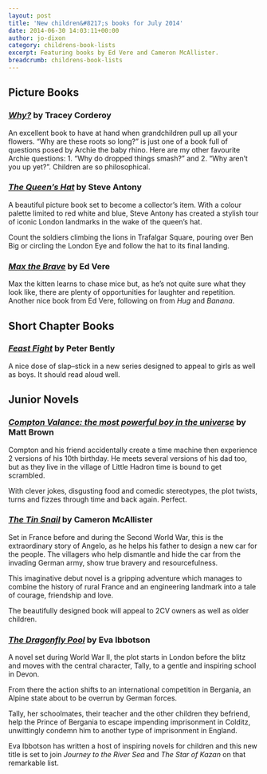 ```yaml
---
layout: post
title: 'New children&#8217;s books for July 2014'
date: 2014-06-30 14:03:11+00:00
author: jo-dixon
category: childrens-book-lists
excerpt: Featuring books by Ed Vere and Cameron McAllister.
breadcrumb: childrens-book-lists
---
```

## Picture Books

### [<cite>Why?</cite>](http://suffolk.spydus.co.uk/cgi-bin/spydus.exe/ENQ/OPAC/BIBENQ/29708523?QRY=CTIBIB%3C%20IRN(116087)&QRYTEXT=Why%3F) by Tracey Corderoy

An excellent book to have at hand when grandchildren pull up all your flowers. “Why are these roots so long?” is just one of a book full of questions posed by Archie the baby rhino. Here are my other favourite Archie questions: 1. “Why do dropped things smash?” and 2. “Why aren’t you up yet?”. Children are so philosophical.

### [<cite>The Queen’s Hat</cite>](http://suffolk.spydus.co.uk/cgi-bin/spydus.exe/ENQ/OPAC/BIBENQ/29709264?QRY=CTIBIB%3C%20IRN(35038424)&QRYTEXT=The%20Queen%27s%20hat) by Steve Antony

A beautiful picture book set to become a collector’s item. With a colour palette limited to red white and blue, Steve Antony has created a stylish tour of iconic London landmarks in the wake of the queen’s hat.

Count the soldiers climbing the lions in Trafalgar Square, pouring over Ben Big or circling the London Eye and follow the hat to its final landing.

### [<cite>Max the Brave</cite>](http://suffolk.spydus.co.uk/cgi-bin/spydus.exe/ENQ/OPAC/BIBENQ/29709766?QRY=CTIBIB%3C%20IRN(33164652)&QRYTEXT=Max%20the%20Brave) by Ed Vere

Max the kitten learns to chase mice but, as he’s not quite sure what they look like, there are plenty of opportunities for laughter and repetition. Another nice book from Ed Vere, following on from <cite>Hug</cite> and <cite>Banana</cite>.

## Short Chapter Books

### [<cite>Feast Fight</cite>](http://suffolk.spydus.co.uk/cgi-bin/spydus.exe/ENQ/OPAC/BIBENQ/29710447?QRY=CTIBIB%3C%20IRN(37214106)&QRYTEXT=Feast%20fight!) by Peter Bently

A nice dose of slap–stick in a new series designed to appeal to girls as well as boys. It should read aloud well.

## Junior Novels

### [<cite>Compton Valance: the most powerful boy in the universe</cite>](http://suffolk.spydus.co.uk/cgi-bin/spydus.exe/ENQ/OPAC/BIBENQ/29711099?QRY=CTIBIB%3C%20IRN(40360798)&QRYTEXT=Compton%20Valance%20%3A%20the%20most%20powerful%20boy%20in%20the%20universe) by Matt Brown

Compton and his friend accidentally create a time machine then experience 2 versions of his 10th birthday. He meets several versions of his dad too, but as they live in the village of Little Hadron time is bound to get scrambled.

With clever jokes, disgusting food and comedic stereotypes, the plot twists, turns and fizzes through time and back again. Perfect.

### [<cite>The Tin Snail</cite>](http://suffolk.spydus.co.uk/cgi-bin/spydus.exe/ENQ/OPAC/BIBENQ/29711980?QRY=CTIBIB%3C%20IRN(36215181)&QRYTEXT=The%20tin%20snail) by Cameron McAllister

Set in France before and during the Second World War, this is the extraordinary story of Angelo, as he helps his father to design a new car for the people. The villagers who help dismantle and hide the car from the invading German army, show true bravery and resourcefulness.

This imaginative debut novel is a gripping adventure which manages to combine the history of rural France and an engineering landmark into a tale of courage, friendship and love.

The beautifully designed book will appeal to 2CV owners as well as older children.

### [<cite>The Dragonfly Pool</cite>](http://suffolk.spydus.co.uk/cgi-bin/spydus.exe/ENQ/OPAC/BIBENQ/29712533?QRY=CTIBIB%3C%20IRN(489848)&QRYTEXT=The%20dragonfly%20pool) by Eva Ibbotson

A novel set during World War II, the plot starts in London before the blitz and moves with the central character, Tally, to a gentle and inspiring school in Devon.

From there the action shifts to an international competition in Bergania, an Alpine state about to be overrun by German forces.

Tally, her schoolmates, their teacher and the other children they befriend, help the Prince of Bergania to escape impending imprisonment in Colditz, unwittingly condemn him to another type of imprisonment in England.

Eva Ibbotson has written a host of inspiring novels for children and this new title is set to join <cite>Journey to the River Sea</cite> and <cite>The Star of Kazan</cite> on that remarkable list.
